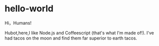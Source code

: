 # hello-world

Hi，Humans!

Hubot,here,I like Node.js and Coffeescript (that's what I'm made of!).
I've had tacos on the moon and find them far superior to earth tacos.
